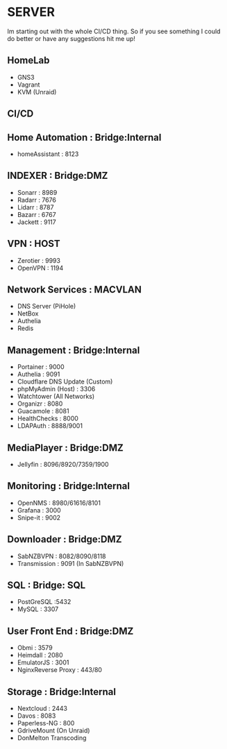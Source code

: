# SERVER
Im starting out with the whole CI/CD thing. So if you see something I could do better or have any suggestions hit me up!


## HomeLab
- GNS3
- Vagrant
- KVM (Unraid)

## CI/CD

## Home Automation : Bridge:Internal
- homeAssistant : 8123

## INDEXER : Bridge:DMZ
- Sonarr : 8989
- Radarr : 7676
- Lidarr : 8787
- Bazarr : 6767
- Jackett : 9117

## VPN : HOST
- Zerotier : 9993
- OpenVPN : 1194

## Network Services : MACVLAN
- DNS Server (PiHole)
- NetBox
- Authelia
- Redis

## Management : Bridge:Internal
- Portainer : 9000
- Authelia : 9091
- Cloudflare DNS Update (Custom)
- phpMyAdmin (Host) : 3306
- Watchtower (All Networks)
- Organizr : 8080
- Guacamole : 8081
- HealthChecks : 8000
- LDAPAuth : 8888/9001

## MediaPlayer : Bridge:DMZ
- Jellyfin : 8096/8920/7359/1900

## Monitoring : Bridge:Internal
- OpenNMS : 8980/61616/8101
- Grafana : 3000
- Snipe-it : 9002

## Downloader : Bridge:DMZ
- SabNZBVPN : 8082/8090/8118
- Transmission : 9091 (In SabNZBVPN)

## SQL : Bridge: SQL
- PostGreSQL :5432
- MySQL : 3307

## User Front End : Bridge:DMZ
- Obmi : 3579
- Heimdall : 2080
- EmulatorJS : 3001
- NginxReverse Proxy : 443/80

## Storage : Bridge:Internal
- Nextcloud : 2443
- Davos : 8083
- Paperless-NG : 800
- GdriveMount (On Unraid)
- DonMelton Transcoding
